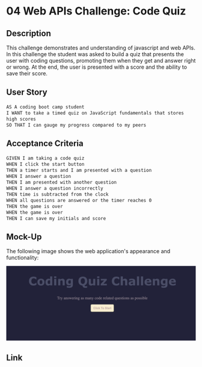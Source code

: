 # 04 Web APIs Challenge: Code Quiz

## Description
This challenge demonstrates and understanding of javascript and web APIs. In this challenge the student was asked to build a quiz that presents the user with coding questions, promoting them when they get and answer right or wrong. At the end, the user is presented with a score and the ability to save their score.

## User Story

```
AS A coding boot camp student
I WANT to take a timed quiz on JavaScript fundamentals that stores high scores
SO THAT I can gauge my progress compared to my peers
```

## Acceptance Criteria

```
GIVEN I am taking a code quiz
WHEN I click the start button
THEN a timer starts and I am presented with a question
WHEN I answer a question
THEN I am presented with another question
WHEN I answer a question incorrectly
THEN time is subtracted from the clock
WHEN all questions are answered or the timer reaches 0
THEN the game is over
WHEN the game is over
THEN I can save my initials and score
```

## Mock-Up

The following image shows the web application's appearance and functionality:

![The user is introduced to the quiz through this page and can start the quiz by clicking the button.](./assets/openingImage.png)

## Link

